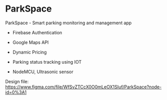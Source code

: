 # ParkSpace

ParkSpace - Smart parking monitoring and management app

- Firebase Authentication
- Google Maps API
- Dynamic Pricing
- Parking status tracking using IOT

- NodeMCU, Ultrasonic sensor


Design file:
https://www.figma.com/file/WfSvZTCcX0O0mLeOX1SIuf/ParkSpace?node-id=0%3A1